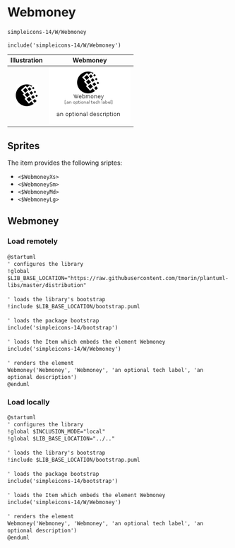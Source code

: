 # Webmoney


```text
simpleicons-14/W/Webmoney
```

```text
include('simpleicons-14/W/Webmoney')
```



| Illustration | Webmoney |
| :---: | :---: |
| ![illustration for Illustration](../../simpleicons-14/W/Webmoney.png) | ![illustration for Webmoney](../../simpleicons-14/W/Webmoney.Local.png) |



## Sprites
The item provides the following sriptes:

- `<$WebmoneyXs>`
- `<$WebmoneySm>`
- `<$WebmoneyMd>`
- `<$WebmoneyLg>`





## Webmoney

### Load remotely
```plantuml
@startuml
' configures the library
!global $LIB_BASE_LOCATION="https://raw.githubusercontent.com/tmorin/plantuml-libs/master/distribution"

' loads the library's bootstrap
!include $LIB_BASE_LOCATION/bootstrap.puml

' loads the package bootstrap
include('simpleicons-14/bootstrap')

' loads the Item which embeds the element Webmoney
include('simpleicons-14/W/Webmoney')

' renders the element
Webmoney('Webmoney', 'Webmoney', 'an optional tech label', 'an optional description')
@enduml
```

### Load locally
```plantuml
@startuml
' configures the library
!global $INCLUSION_MODE="local"
!global $LIB_BASE_LOCATION="../.."

' loads the library's bootstrap
!include $LIB_BASE_LOCATION/bootstrap.puml

' loads the package bootstrap
include('simpleicons-14/bootstrap')

' loads the Item which embeds the element Webmoney
include('simpleicons-14/W/Webmoney')

' renders the element
Webmoney('Webmoney', 'Webmoney', 'an optional tech label', 'an optional description')
@enduml
```

